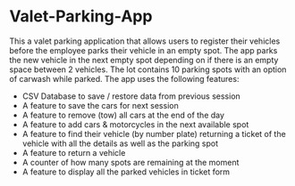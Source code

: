 # Valet-Parking-App

This a valet parking application that allows users to register their vehicles before the employee parks their vehicle in an empty spot. The app parks the new vehicle in the next empty spot depending on if there is an empty space between 2 vehicles.
The lot contains 10 parking spots with an option of carwash while parked.
The app uses the following features:

- CSV Database to save / restore data from previous session
- A feature to save the cars for next session 
- A feature to remove (tow) all cars at the end of the day
- A feature to add cars & motorcycles in the next available spot 
- A feature to find their vehicle (by number plate) returning a ticket of the vehicle with all the details as well as the parking spot
- A feature to return a vehicle
- A counter of how many spots are remaining at the moment
- A feature to display all the parked vehicles in ticket form
